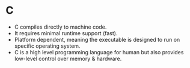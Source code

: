 # C

- C compiles directly to machine code.
- It requires minimal runtime support (fast).
- Platform dependent, meaning the executable is designed to run on specific operating system.
- C is a high level programming language for human but also provides low-level control over memory & hardware.